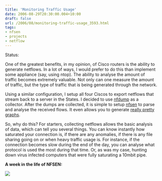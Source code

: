 ```yaml
---
title: 'Monitoring Traffic Usage'
date: 2006-08-29T20:30:00.004+10:00
draft: false
url: /2006/08/monitoring-traffic-usage_3593.html
tags: 
- nfsen
- projects
- netflow
---
```


Status:  
  

One of the greatest benefits, in my opinion, of Cisco routers is the ability to generate netflows. In a lot of ways, I would prefer to do this than implement some appliance (say, using ntop). The ability to analyse the amount of traffic becomes extremely valuable. Not only can one measure the amount of traffic, but the type of traffic that is being generated through the network.

  

Using a similar configuration, I setup all four Ciscos to export netflows that stream back to a server in the States. I decided to use [nfdump](http://nfdump.sourceforge.net) as a collector. After the dumps are collected, it is simple to setup [nfsen](http://nfsen.sourceforge.net) to parse and analyse the received flows. It even allows you to generate [really pretty graphs](http://nfsen.sourceforge.net/details-graphs.png).

So, why do this? For starters, collecting netflows allows the basic analysis of data, which can tell you several things. You can know instantly how saturated your connection is, if there are any anomalies, if there is any file sharing going on or when heavy traffic usage is. For instance, if the connection becomes slow during the end of the day, you can analyse what protocol is used the most during that time. Or, as was my case, hunting down virus infected computers that were fully saturating a 10mbit pipe.

  
  

**A week in the life of NFSEN:**

[![](https://blogger.googleusercontent.com/img/b/R29vZ2xl/AVvXsEivEGoFqSfZAEI3gQLtho98ejnUaGACDCELHII6McP4zOscQvHaE4dHRT40tBAM_CPiFZSV5ajMWYC9cN_K0G6gLO_qROJahVJYNvr2Y3arC3wH1n0gZX-WGoEPtnABzwggUEgRrr4zBqBy/s800/monitorbw.jpg)](http://picasaweb.google.com/lh/photo/NiYBlgwbHY8Xa2vA0j1asw?feat=embedwebsite)